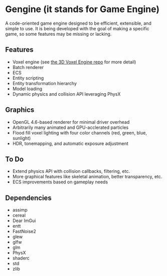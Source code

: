 # Gengine (it stands for Game Engine)
A code-oriented game engine designed to be efficient, extensible, and simple to use. It is being developed with the goal of making a specific game, so some features may be missing or lacking. 

## Features
- Voxel engine (see [the 3D Voxel Engine repo](https://github.com/JuanDiegoMontoya/3D_Voxel_Engine) for more detail)
- Batch renderer
- ECS
- Entity scripting
- Entity transformation hierarchy
- Model loading
- Dynamic physics and collision API leveraging PhysX

## Graphics
- OpenGL 4.6-based renderer for minimal driver overhead
- Arbitrarily many animated and GPU-acclerated particles
- Flood fill voxel lighting with four color channels (red, green, blue, sunlight)
- HDR, tonemapping, and automatic exposure adjustment

## To Do
- Extend physics API with collision callbacks, filtering, etc.
- More graphical features like skeletal animation, better transparency, etc.
- ECS improvements based on gameplay needs

## Dependencies
- assimp
- cereal
- Dear ImGui
- entt
- FastNoise2
- glew
- glfw
- glm
- PhysX
- shaderc
- std
- zlib
